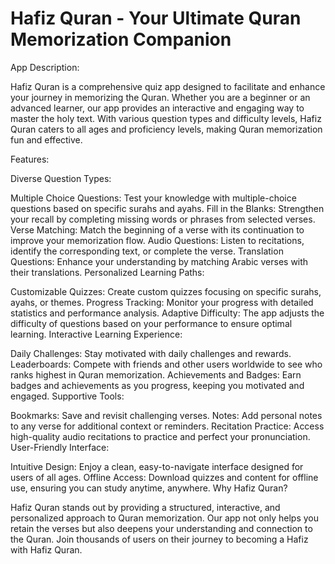 # Hafiz Quran - Your Ultimate Quran Memorization Companion

App Description:

Hafiz Quran is a comprehensive quiz app designed to facilitate and enhance your journey in memorizing the Quran. Whether you are a beginner or an advanced learner, our app provides an interactive and engaging way to master the holy text. With various question types and difficulty levels, Hafiz Quran caters to all ages and proficiency levels, making Quran memorization fun and effective.

Features:

Diverse Question Types:

Multiple Choice Questions: Test your knowledge with multiple-choice questions based on specific surahs and ayahs.
Fill in the Blanks: Strengthen your recall by completing missing words or phrases from selected verses.
Verse Matching: Match the beginning of a verse with its continuation to improve your memorization flow.
Audio Questions: Listen to recitations, identify the corresponding text, or complete the verse.
Translation Questions: Enhance your understanding by matching Arabic verses with their translations.
Personalized Learning Paths:

Customizable Quizzes: Create custom quizzes focusing on specific surahs, ayahs, or themes.
Progress Tracking: Monitor your progress with detailed statistics and performance analysis.
Adaptive Difficulty: The app adjusts the difficulty of questions based on your performance to ensure optimal learning.
Interactive Learning Experience:

Daily Challenges: Stay motivated with daily challenges and rewards.
Leaderboards: Compete with friends and other users worldwide to see who ranks highest in Quran memorization.
Achievements and Badges: Earn badges and achievements as you progress, keeping you motivated and engaged.
Supportive Tools:

Bookmarks: Save and revisit challenging verses.
Notes: Add personal notes to any verse for additional context or reminders.
Recitation Practice: Access high-quality audio recitations to practice and perfect your pronunciation.
User-Friendly Interface:

Intuitive Design: Enjoy a clean, easy-to-navigate interface designed for users of all ages.
Offline Access: Download quizzes and content for offline use, ensuring you can study anytime, anywhere.
Why Hafiz Quran?

Hafiz Quran stands out by providing a structured, interactive, and personalized approach to Quran memorization. Our app not only helps you retain the verses but also deepens your understanding and connection to the Quran. Join thousands of users on their journey to becoming a Hafiz with Hafiz Quran.
